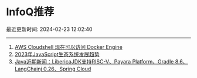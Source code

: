 # InfoQ推荐

最近更新时间: 2024-02-23 12:02:40

--- 
1. [AWS Cloudshell 现在可以访问 Docker Engine](https://www.infoq.cn/article/Ae7AKOrhPULADSxkhpy5) 
2. [2023年JavaScript生态系统发展趋势](https://www.infoq.cn/article/itmVGcHEvphysb9Ad9F7) 
3. [Java近期新闻：LibericaJDK支持RISC-V、Payara Platform、Gradle 8.6、LangChainj 0.26、Spring Cloud](https://www.infoq.cn/article/E0WtdDdix6b6UghzxW94) 
